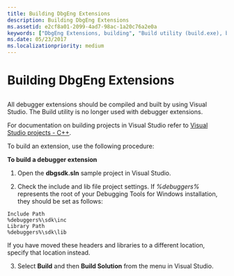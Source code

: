 ```yaml
---
title: Building DbgEng Extensions
description: Building DbgEng Extensions
ms.assetid: e2cf8a01-2099-4ad7-98ac-1a20c76a2e0a
keywords: ["DbgEng Extensions, building", "Build utility (build.exe), building DbgEng extensions"]
ms.date: 05/23/2017
ms.localizationpriority: medium
---
```


# Building DbgEng Extensions

## <span id="ddk_building_dbgeng_extensions_dbx"></span><span id="DDK_BUILDING_DBGENG_EXTENSIONS_DBX"></span>

All debugger extensions should be compiled and built by using Visual Studio. The Build utility is no longer used with debugger extensions.

For documentation on building projects in Visual Studio refer to [Visual Studio projects - C++](/cpp/build/creating-and-managing-visual-cpp-projects).

To build an extension, use the following procedure:

**To build a debugger extension**

1. Open the **dbgsdk.sln** sample project in Visual Studio.

2. Check the include and lib file project settings. If *%debuggers%* represents the root of your Debugging Tools for Windows installation, they should be set as follows:

```text
Include Path 
%debuggers%\sdk\inc
Library Path
%debuggers%\sdk\lib
```

 If you have moved these headers and libraries to a different location, specify that location instead.

3. Select **Build** and then **Build Solution** from the menu in Visual Studio.